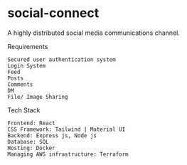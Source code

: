 # social-connect
A highly distributed social media communications channel.

Requirements

    Secured user authentication system
    Login System
    Feed
    Posts
    Comments
    DM
    File/ Image Sharing


Tech Stack

    Frontend: React
    CSS Framework: Tailwind | Material UI
    Backend: Express js, Node js
    Database: SQL
    Hosting: Docker
    Managing AWS infrastructure: Terraform
